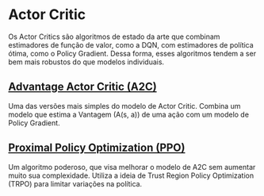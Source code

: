 # Actor Critic

Os Actor Critics são algoritmos de estado da arte que combinam estimadores de função de valor, como a DQN, com estimadores de política ótima, como o Policy Gradient. Dessa forma, esses algoritmos tendem a ser bem mais robustos do que modelos individuais.

## [Advantage Actor Critic (A2C)](A2C)

Uma das versões mais simples do modelo de Actor Critic. Combina um modelo que estima a Vantagem (A(s, a)) de uma ação com um modelo de Policy Gradient.

## [Proximal Policy Optimization (PPO)](PPO)

Um algoritmo poderoso, que visa melhorar o modelo de A2C sem aumentar muito sua complexidade. Utiliza a ideia de Trust Region Policy Optimization (TRPO) para limitar variações na política.